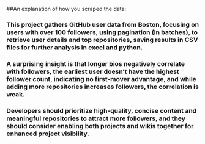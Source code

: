 ##An explanation of how you scraped the data:
### This project gathers GitHub user data from Boston, focusing on users with over 100 followers, using pagination (in batches),  to retrieve user details and top repositories, saving results in CSV files for further analysis in excel and python.
### A surprising insight is that longer bios negatively correlate with followers, the earliest user doesn’t have the highest follower count, indicating no first-mover advantage, and while adding more repositories increases followers, the correlation is weak.
### Developers should prioritize high-quality, concise content and meaningful repositories to attract more followers, and they should consider enabling both projects and wikis together for enhanced project visibility.
